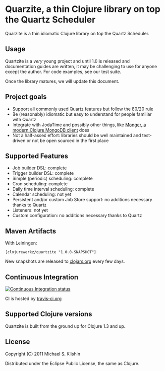 # Quarzite, a thin Clojure library on top the Quartz Scheduler

Quarzite is a thin idiomatic Clojure library on top the Quartz Scheduler.


## Usage

Quartzite is a *very* young project and until 1.0 is released and documentation guides are written,
it may be challenging to use for anyone except the author. For code examples, see our test
suite.

Once the library matures, we will update this document.


## Project goals

 * Support all commonly used Quartz features but follow the 80/20 rule
 * Be (reasonably) idiomatic but easy to understand for people familiar with Quartz
 * Integrate with JodaTime and possibly other things, like [Monger, a modern Clojure MongoDB client](https://github.com/michaelklishin/monger) does
 * Not a half-assed effort: libraries should be well maintained and test-driven or not be open sourced in the first place


## Supported Features

 * Job builder DSL: complete
 * Trigger builder DSL: complete
 * Simple (periodic) scheduling: complete
 * Cron scheduling: complete
 * Daily time interval scheduling: complete
 * Calendar scheduling: not yet
 * Persistent and/or custom Job Store support: no additions necessary thanks to Quartz
 * Listeners: not yet
 * Custom configuration: no additions necessary thanks to Quartz



## Maven Artifacts

With Leiningen:

    [clojurewerkz/quartzite "1.0.0-SNAPSHOT"]

New snapshots are released to [clojars.org](https://clojars.org/clojurewerkz/quartzite) every few days.



## Continuous Integration

[![Continuous Integration status](https://secure.travis-ci.org/michaelklishin/quartzite.png)](http://travis-ci.org/michaelklishin/quartzite)


CI is hosted by [travis-ci.org](http://travis-ci.org)


## Supported Clojure versions

Quartzite is built from the ground up for Clojure 1.3 and up.



## License

Copyright (C) 2011 Michael S. Klishin

Distributed under the Eclipse Public License, the same as Clojure.
